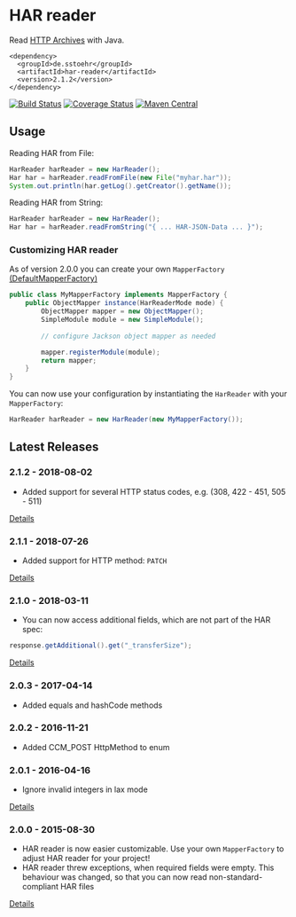 HAR reader
==========

Read [HTTP Archives](http://www.softwareishard.com/blog/har-12-spec/) with Java.

```
<dependency>
  <groupId>de.sstoehr</groupId>
  <artifactId>har-reader</artifactId>
  <version>2.1.2</version>
</dependency>
```

[![Build Status](https://travis-ci.org/sdstoehr/har-reader.svg?branch=master)](https://travis-ci.org/sdstoehr/har-reader)
[![Coverage Status](https://coveralls.io/repos/github/sdstoehr/har-reader/badge.svg?branch=master)](https://coveralls.io/github/sdstoehr/har-reader?branch=master)
[![Maven Central](https://img.shields.io/maven-central/v/de.sstoehr/har-reader.svg)](http://mvnrepository.com/artifact/de.sstoehr/har-reader)

## Usage

Reading HAR from File:

```java
HarReader harReader = new HarReader();
Har har = harReader.readFromFile(new File("myhar.har"));
System.out.println(har.getLog().getCreator().getName());
```

Reading HAR from String:

```java
HarReader harReader = new HarReader();
Har har = harReader.readFromString("{ ... HAR-JSON-Data ... }");
```

### Customizing HAR reader

As of version 2.0.0 you can create your own `MapperFactory` [(DefaultMapperFactory)](src/main/java/de/sstoehr/harreader/jackson/DefaultMapperFactory.java)

 
```java
public class MyMapperFactory implements MapperFactory {
    public ObjectMapper instance(HarReaderMode mode) {
        ObjectMapper mapper = new ObjectMapper();
        SimpleModule module = new SimpleModule();
        
        // configure Jackson object mapper as needed

        mapper.registerModule(module);
        return mapper;
    }
}
```

You can now use your configuration by instantiating the `HarReader` with your `MapperFactory`:

```java
HarReader harReader = new HarReader(new MyMapperFactory());
```

## Latest Releases

### 2.1.2 - 2018-08-02

* Added support for several HTTP status codes, e.g. (308, 422 - 451, 505 - 511)

[Details](https://github.com/sdstoehr/har-reader/releases/tag/har-reader-2.1.2)

### 2.1.1 - 2018-07-26

* Added support for HTTP method: ```PATCH```

[Details](https://github.com/sdstoehr/har-reader/releases/tag/har-reader-2.1.1)

### 2.1.0 - 2018-03-11

* You can now access additional fields, which are not part of the HAR spec:

```java
response.getAdditional().get("_transferSize");
```

[Details](https://github.com/sdstoehr/har-reader/releases/tag/har-reader-2.1.0)

### 2.0.3 - 2017-04-14

* Added equals and hashCode methods

### 2.0.2 - 2016-11-21

* Added CCM_POST HttpMethod to enum

### 2.0.1 - 2016-04-16 

* Ignore invalid integers in lax mode

[Details](https://github.com/sdstoehr/har-reader/releases/tag/har-reader-2.0.1)

### 2.0.0 - 2015-08-30

* HAR reader is now easier customizable. Use your own `MapperFactory` to adjust HAR reader for your project!
* HAR reader threw exceptions, when required fields were empty. This behaviour was changed, so that you can now read non-standard-compliant HAR files
  
[Details](https://github.com/sdstoehr/har-reader/releases/tag/har-reader-2.0.0)  
